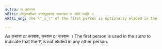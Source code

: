```yaml
---
sutra: स उत्तमस्य
vRtti: लेट्सम्बन्धिन उत्तमपुरुषस्य सकारस्य वा लोपो भवति ॥
vRtti_eng: The \"_s_\" of the first person is optionally elided in the Subjunctive.

---
```

As करवाव or करवावः, करवाम or करवामः । The first person is used in the _sutra_ to indicate that the स् is not elided in any other person.